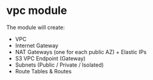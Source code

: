# vpc module

The module will create:
- VPC
- Internet Gateway
- NAT Gateways (one for each public AZ) + Elastic IPs
- S3 VPC Endpoint (Gateway)
- Subnets (Public / Private / Isolated)
- Route Tables & Routes
